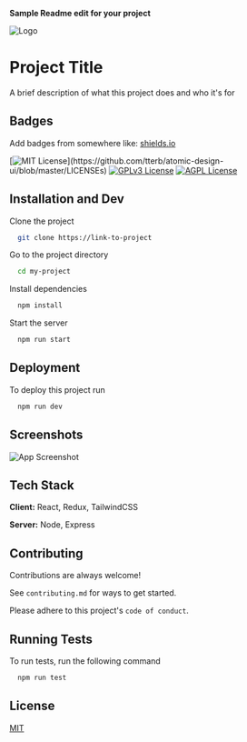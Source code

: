<!-- This is a comment and will not be displayed -->

**Sample Readme edit for your project**

![Logo](https://dev-to-uploads.s3.amazonaws.com/uploads/articles/th5xamgrr6se0x5ro4g6.png)

# Project Title

A brief description of what this project does and who it's for

## Badges

Add badges from somewhere like: [shields.io](https://shields.io/)

[![MIT License](https://img.shields.io/apm/l/atomic-design-ui.svg?)](https://github.com/tterb/atomic-design-ui/blob/master/LICENSEs)
[![GPLv3 License](https://img.shields.io/badge/License-GPL%20v3-yellow.svg)](https://opensource.org/licenses/)
[![AGPL License](https://img.shields.io/badge/license-AGPL-blue.svg)](http://www.gnu.org/licenses/agpl-3.0)

## Installation and Dev

Clone the project

```bash
  git clone https://link-to-project
```

Go to the project directory

```bash
  cd my-project
```

Install dependencies

```bash
  npm install
```

Start the server

```bash
  npm run start
```

## Deployment

To deploy this project run

```bash
  npm run dev
```

## Screenshots

![App Screenshot](https://via.placeholder.com/468x300?text=App+Screenshot+Here)

## Tech Stack

**Client:** React, Redux, TailwindCSS

**Server:** Node, Express

## Contributing

Contributions are always welcome!

See `contributing.md` for ways to get started.

Please adhere to this project's `code of conduct`.

## Running Tests

To run tests, run the following command

```bash
  npm run test
```

## License

[MIT](https://choosealicense.com/licenses/mit/)

